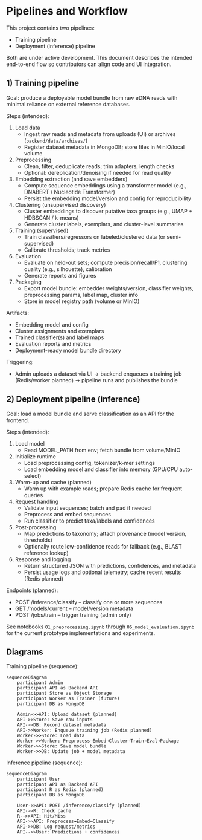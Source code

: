 # Pipelines and Workflow

This project contains two pipelines:
- Training pipeline
- Deployment (inference) pipeline

Both are under active development. This document describes the intended end-to-end flow so contributors can align code and UI integration.

## 1) Training pipeline

Goal: produce a deployable model bundle from raw eDNA reads with minimal reliance on external reference databases.

Steps (intended):
1. Load data
	- Ingest raw reads and metadata from uploads (UI) or archives (`backend/data/archives/`)
	- Register dataset metadata in MongoDB; store files in MinIO/local volume
2. Preprocessing
	- Clean, filter, deduplicate reads; trim adapters, length checks
	- Optional: dereplication/denoising if needed for read quality
3. Embedding extraction (and save embedders)
	- Compute sequence embeddings using a transformer model (e.g., DNABERT / Nucleotide Transformer)
	- Persist the embedding model/version and config for reproducibility
4. Clustering (unsupervised discovery)
	- Cluster embeddings to discover putative taxa groups (e.g., UMAP + HDBSCAN / k-means)
	- Generate cluster labels, exemplars, and cluster-level summaries
5. Training (supervised)
	- Train classifiers/regressors on labeled/clustered data (or semi-supervised)
	- Calibrate thresholds; track metrics
6. Evaluation
	- Evaluate on held-out sets; compute precision/recall/F1, clustering quality (e.g., silhouette), calibration
	- Generate reports and figures
7. Packaging
	- Export model bundle: embedder weights/version, classifier weights, preprocessing params, label map, cluster info
	- Store in model registry path (volume or MinIO)

Artifacts:
- Embedding model and config
- Cluster assignments and exemplars
- Trained classifier(s) and label maps
- Evaluation reports and metrics
- Deployment-ready model bundle directory

Triggering:
- Admin uploads a dataset via UI → backend enqueues a training job (Redis/worker planned) → pipeline runs and publishes the bundle

## 2) Deployment pipeline (inference)

Goal: load a model bundle and serve classification as an API for the frontend.

Steps (intended):
1. Load model
	- Read MODEL_PATH from env; fetch bundle from volume/MinIO
2. Initialize runtime
	- Load preprocessing config, tokenizer/k-mer settings
	- Load embedding model and classifier into memory (GPU/CPU auto-select)
3. Warm-up and cache (planned)
	- Warm up with example reads; prepare Redis cache for frequent queries
4. Request handling
	- Validate input sequences; batch and pad if needed
	- Preprocess and embed sequences
	- Run classifier to predict taxa/labels and confidences
5. Post-processing
	- Map predictions to taxonomy; attach provenance (model version, thresholds)
	- Optionally route low-confidence reads for fallback (e.g., BLAST reference lookup)
6. Response and logging
	- Return structured JSON with predictions, confidences, and metadata
	- Persist usage logs and optional telemetry; cache recent results (Redis planned)

Endpoints (planned):
- POST /inference/classify – classify one or more sequences
- GET /models/current – model/version metadata
- POST /jobs/train – trigger training (admin only)

See notebooks `01_preprocessing.ipynb` through `06_model_evaluation.ipynb` for the current prototype implementations and experiments.

## Diagrams

Training pipeline (sequence):

```mermaid
sequenceDiagram
	participant Admin
	participant API as Backend API
	participant Store as Object Storage
	participant Worker as Trainer (future)
	participant DB as MongoDB

	Admin->>API: Upload dataset (planned)
	API->>Store: Save raw inputs
	API->>DB: Record dataset metadata
	API->>Worker: Enqueue training job (Redis planned)
	Worker->>Store: Load data
	Worker->>Worker: Preprocess→Embed→Cluster→Train→Eval→Package
	Worker->>Store: Save model bundle
	Worker->>DB: Update job + model metadata
```

Inference pipeline (sequence):

```mermaid
sequenceDiagram
	participant User
	participant API as Backend API
	participant R as Redis (planned)
	participant DB as MongoDB

	User->>API: POST /inference/classify (planned)
	API->>R: Check cache
	R-->>API: Hit/Miss
	API->>API: Preprocess→Embed→Classify
	API->>DB: Log request/metrics
	API-->>User: Predictions + confidences
```

